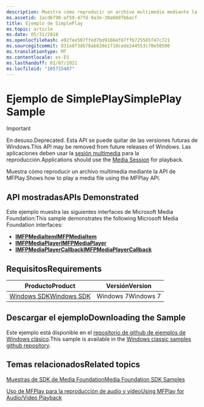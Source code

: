 ```yaml
---
description: Muestra cómo reproducir un archivo multimedia mediante la API de MFPlay.
ms.assetid: 1acd6f98-af59-47fd-9a3e-38a668fb6acf
title: Ejemplo de SimplePlay
ms.topic: article
ms.date: 05/31/2018
ms.openlocfilehash: e02fee507ffed7bd91664f67ffb725565f47c721
ms.sourcegitcommit: 831e8f3db78ab820e1710cede244553c70e50500
ms.translationtype: MT
ms.contentlocale: es-ES
ms.lasthandoff: 01/07/2021
ms.locfileid: "105715487"
---
```

# <a name="simpleplay-sample"></a><span data-ttu-id="31935-103">Ejemplo de SimplePlay</span><span class="sxs-lookup"><span data-stu-id="31935-103">SimplePlay Sample</span></span>

> [!IMPORTANT]
> <span data-ttu-id="31935-104">En desuso.</span><span class="sxs-lookup"><span data-stu-id="31935-104">Deprecated.</span></span> <span data-ttu-id="31935-105">Esta API se puede quitar de las versiones futuras de Windows.</span><span class="sxs-lookup"><span data-stu-id="31935-105">This API may be removed from future releases of Windows.</span></span> <span data-ttu-id="31935-106">Las aplicaciones deben usar la [sesión multimedia](media-session.md) para la reproducción.</span><span class="sxs-lookup"><span data-stu-id="31935-106">Applications should use the [Media Session](media-session.md) for playback.</span></span>

 

<span data-ttu-id="31935-107">Muestra cómo reproducir un archivo multimedia mediante la API de MFPlay.</span><span class="sxs-lookup"><span data-stu-id="31935-107">Shows how to play a media file using the MFPlay API.</span></span>

## <a name="apis-demonstrated"></a><span data-ttu-id="31935-108">API mostradas</span><span class="sxs-lookup"><span data-stu-id="31935-108">APIs Demonstrated</span></span>

<span data-ttu-id="31935-109">Este ejemplo muestra las siguientes interfaces de Microsoft Media Foundation:</span><span class="sxs-lookup"><span data-stu-id="31935-109">This sample demonstrates the following Microsoft Media Foundation interfaces:</span></span>

-   [<span data-ttu-id="31935-110">**IMFPMediaItem**</span><span class="sxs-lookup"><span data-stu-id="31935-110">**IMFPMediaItem**</span></span>](/windows/desktop/api/mfplay/nn-mfplay-imfpmediaitem)
-   [<span data-ttu-id="31935-111">**IMFPMediaPlayer**</span><span class="sxs-lookup"><span data-stu-id="31935-111">**IMFPMediaPlayer**</span></span>](/windows/desktop/api/mfplay/nn-mfplay-imfpmediaplayer)
-   [<span data-ttu-id="31935-112">**IMFPMediaPlayerCallback**</span><span class="sxs-lookup"><span data-stu-id="31935-112">**IMFPMediaPlayerCallback**</span></span>](/windows/desktop/api/mfplay/nn-mfplay-imfpmediaplayercallback)

## <a name="requirements"></a><span data-ttu-id="31935-113">Requisitos</span><span class="sxs-lookup"><span data-stu-id="31935-113">Requirements</span></span>



| <span data-ttu-id="31935-114">Producto</span><span class="sxs-lookup"><span data-stu-id="31935-114">Product</span></span>                                                        | <span data-ttu-id="31935-115">Versión</span><span class="sxs-lookup"><span data-stu-id="31935-115">Version</span></span>   |
|----------------------------------------------------------------|-----------|
| [<span data-ttu-id="31935-116">Windows SDK</span><span class="sxs-lookup"><span data-stu-id="31935-116">Windows SDK</span></span>](https://msdn.microsoft.com/windowsvista/bb980924.aspx) | <span data-ttu-id="31935-117">Windows 7</span><span class="sxs-lookup"><span data-stu-id="31935-117">Windows 7</span></span> |



 

## <a name="downloading-the-sample"></a><span data-ttu-id="31935-118">Descargar el ejemplo</span><span class="sxs-lookup"><span data-stu-id="31935-118">Downloading the Sample</span></span>

<span data-ttu-id="31935-119">Este ejemplo está disponible en el [repositorio de github de ejemplos de Windows clásico](https://github.com/Microsoft/Windows-classic-samples/tree/master/Samples/Win7Samples/multimedia/mediafoundation/SimplePlay).</span><span class="sxs-lookup"><span data-stu-id="31935-119">This sample is available in the [Windows classic samples github repository](https://github.com/Microsoft/Windows-classic-samples/tree/master/Samples/Win7Samples/multimedia/mediafoundation/SimplePlay).</span></span>

## <a name="related-topics"></a><span data-ttu-id="31935-120">Temas relacionados</span><span class="sxs-lookup"><span data-stu-id="31935-120">Related topics</span></span>

<dl> <dt>

[<span data-ttu-id="31935-121">Muestras de SDK de Media Foundation</span><span class="sxs-lookup"><span data-stu-id="31935-121">Media Foundation SDK Samples</span></span>](media-foundation-sdk-samples.md)
</dt> <dt>

[<span data-ttu-id="31935-122">Uso de MFPlay para la reproducción de audio y vídeo</span><span class="sxs-lookup"><span data-stu-id="31935-122">Using MFPlay for Audio/Video Playback</span></span>](using-mfplay-for-audio-video-playback.md)
</dt> </dl>

 

 



